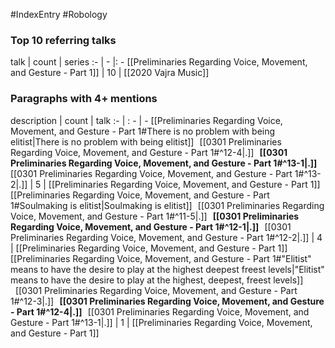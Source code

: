 #IndexEntry #Robology

### Top 10 referring talks
talk | count | series
:- | - |: -
[[Preliminaries Regarding Voice, Movement, and Gesture - Part 1]] | 10 | [[2020 Vajra Music]]

### Paragraphs with 4+ mentions
description | count | talk
:- | : - | -
[[Preliminaries Regarding Voice, Movement, and Gesture - Part 1#There is no problem with being elitist\|There is no problem with being elitist]] &nbsp;&nbsp;[[0301 Preliminaries Regarding Voice, Movement, and Gesture - Part 1#^12-4\|.]] &nbsp; **[[0301 Preliminaries Regarding Voice, Movement, and Gesture - Part 1#^13-1\|.]]** &nbsp; [[0301 Preliminaries Regarding Voice, Movement, and Gesture - Part 1#^13-2\|.]] | 5 | [[Preliminaries Regarding Voice, Movement, and Gesture - Part 1]]
[[Preliminaries Regarding Voice, Movement, and Gesture - Part 1#Soulmaking is elitist\|Soulmaking is elitist]] &nbsp;&nbsp;[[0301 Preliminaries Regarding Voice, Movement, and Gesture - Part 1#^11-5\|.]] &nbsp; **[[0301 Preliminaries Regarding Voice, Movement, and Gesture - Part 1#^12-1\|.]]** &nbsp; [[0301 Preliminaries Regarding Voice, Movement, and Gesture - Part 1#^12-2\|.]] | 4 | [[Preliminaries Regarding Voice, Movement, and Gesture - Part 1]]
[[Preliminaries Regarding Voice, Movement, and Gesture - Part 1#"Elitist" means to have the desire to play at the highest deepest freest levels\|"Elitist" means to have the desire to play at the highest, deepest, freest levels]] &nbsp;&nbsp;[[0301 Preliminaries Regarding Voice, Movement, and Gesture - Part 1#^12-3\|.]] &nbsp; **[[0301 Preliminaries Regarding Voice, Movement, and Gesture - Part 1#^12-4\|.]]** &nbsp; [[0301 Preliminaries Regarding Voice, Movement, and Gesture - Part 1#^13-1\|.]] | 1 | [[Preliminaries Regarding Voice, Movement, and Gesture - Part 1]]

